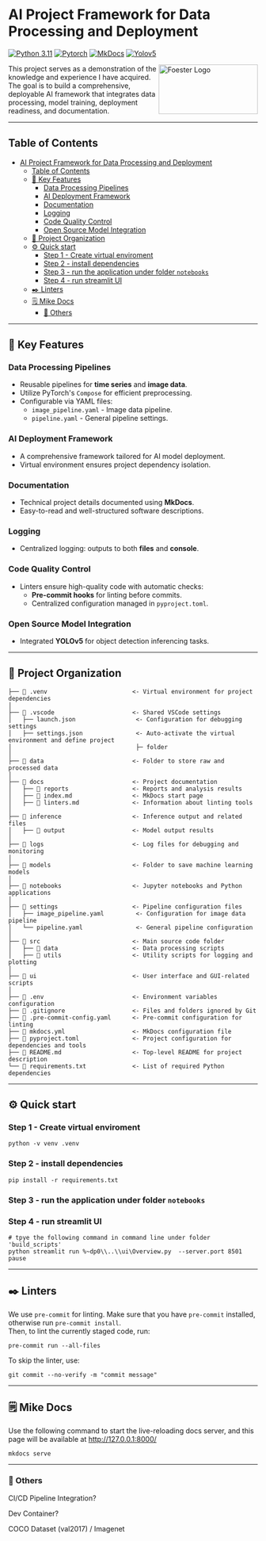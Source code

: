 # AI Project Framework for Data Processing and Deployment

[![Python 3.11](https://img.shields.io/badge/python-3.11-blue.svg)](https://www.python.org/downloads/release/python-3110/)
[![Pytorch](https://img.shields.io/badge/pytorch-compose-orange.svg)](https://pytorch.org/vision/0.19/generated/torchvision.transforms.Compose.html)
[![MkDocs](https://img.shields.io/badge/MkDocs-green.svg)](https://squidfunk.github.io/mkdocs-material/getting-started/)
[![Yolov5](https://img.shields.io/badge/Yolo-v5-blue.svg)](https://github.com/ultralytics/yolov5)

<img align="right"
src="https://www.foerstergroup.de/typo3conf/ext/wr/Resources/Public/img/foe_logo.svg"
alt="Foester Logo" width=200 height=100>

This project serves as a demonstration of the knowledge and experience I have acquired. The goal is to build a comprehensive, deployable AI framework that integrates data processing, model training, deployment readiness, and documentation.

---

## Table of Contents

- [AI Project Framework for Data Processing and Deployment](#ai-project-framework-for-data-processing-and-deployment)
  - [Table of Contents](#table-of-contents)
  - [📌 Key Features](#-key-features)
    - [Data Processing Pipelines](#data-processing-pipelines)
    - [AI Deployment Framework](#ai-deployment-framework)
    - [Documentation](#documentation)
    - [Logging](#logging)
    - [Code Quality Control](#code-quality-control)
    - [Open Source Model Integration](#open-source-model-integration)
  - [📂 Project Organization](#-project-organization)
  - [⚙️ Quick start](#️-quick-start)
    - [Step 1 - Create virtual enviroment](#step-1---create-virtual-enviroment)
    - [Step 2 - install dependencies](#step-2---install-dependencies)
    - [Step 3 - run the application under folder `notebooks`](#step-3---run-the-application-under-folder-notebooks)
    - [Step 4 - run streamlit UI](#step-4---run-streamlit-ui)
  - [✒️ Linters](#️-linters)
  - [🗒️ Mike Docs](#️-mike-docs)
    - [📜 Others](#-others)

---

## 📌 Key Features

### Data Processing Pipelines

- Reusable pipelines for **time series** and **image data**.  
- Utilize PyTorch's `Compose` for efficient preprocessing.  
- Configurable via YAML files:  
  - `image_pipeline.yaml` - Image data pipeline.  
  - `pipeline.yaml` - General pipeline settings.  

### AI Deployment Framework

- A comprehensive framework tailored for AI model deployment.  
- Virtual environment ensures project dependency isolation.

### Documentation

- Technical project details documented using **MkDocs**.  
- Easy-to-read and well-structured software descriptions.

### Logging

- Centralized logging: outputs to both **files** and **console**.  

### Code Quality Control

- Linters ensure high-quality code with automatic checks:
  - **Pre-commit hooks** for linting before commits.  
  - Centralized configuration managed in `pyproject.toml`.

### Open Source Model Integration

- Integrated **YOLOv5** for object detection inferencing tasks.

---

## 📂 Project Organization
  
    ├── 📂 .venv                        <- Virtual environment for project dependencies
    │
    ├── 📂 .vscode                      <- Shared VSCode settings
    │   ├── launch.json                 <- Configuration for debugging settings
    │   ├── settings.json               <- Auto-activate the virtual environment and define project
    │                                   ├─ folder
    │
    ├── 📂 data                         <- Folder to store raw and processed data
    │
    ├── 📂 docs                         <- Project documentation
    │   ├── 📂 reports                  <- Reports and analysis results
    │   ├── 📃 index.md                 <- MkDocs start page
    │   ├── 📃 linters.md               <- Information about linting tools
    │
    ├── 📂 inference                    <- Inference output and related files
    │   ├── 📂 output                   <- Model output results
    │
    ├── 📂 logs                         <- Log files for debugging and monitoring
    │
    ├── 📂 models                       <- Folder to save machine learning models
    │
    ├── 📂 notebooks                    <- Jupyter notebooks and Python applications
    │
    ├── 📂 settings                     <- Pipeline configuration files
    │   ├── image_pipeline.yaml         <- Configuration for image data pipeline
    │   └── pipeline.yaml               <- General pipeline configuration
    │
    ├── 📂 src                          <- Main source code folder
    │   ├── 📂 data                     <- Data processing scripts
    │   ├── 📂 utils                    <- Utility scripts for logging and plotting
    │
    ├── 📂 ui                           <- User interface and GUI-related scripts
    │
    ├── 📃 .env                         <- Environment variables configuration
    ├── 📃 .gitignore                   <- Files and folders ignored by Git
    ├── 📃 .pre-commit-config.yaml      <- Pre-commit configuration for linting
    ├── 📃 mkdocs.yml                   <- MkDocs configuration file
    ├── 📃 pyproject.toml               <- Project configuration for dependencies and tools
    ├── 📃 README.md                    <- Top-level README for project description
    └── 📃 requirements.txt             <- List of required Python dependencies

---

## ⚙️ Quick start

### Step 1 - Create virtual enviroment

    python -v venv .venv

### Step 2 - install dependencies

    pip install -r requirements.txt

### Step 3 - run the application under folder `notebooks`

### Step 4 - run streamlit UI

    # tpye the following command in command line under folder 'build_scripts'
    python streamlit run %~dp0\\..\\ui\Overview.py  --server.port 8501
    pause

---

## ✒️ Linters

We use `pre-commit` for linting. Make sure that you have `pre-commit` installed, otherwise run `pre-commit install`.  
Then, to lint the currently staged code, run:

    pre-commit run --all-files

To skip the linter, use:

    git commit --no-verify -m "commit message"

---

## 🗒️ Mike Docs

Use the following command to start the live-reloading docs server, and this page will be available at <http://127.0.0.1:8000/>

    mkdocs serve

---

### 📜 Others

CI/CD Pipeline Integration?

Dev Container?

COCO Dataset (val2017) / Imagenet
